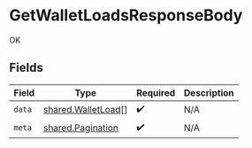 # GetWalletLoadsResponseBody

OK


## Fields

| Field                                                           | Type                                                            | Required                                                        | Description                                                     |
| --------------------------------------------------------------- | --------------------------------------------------------------- | --------------------------------------------------------------- | --------------------------------------------------------------- |
| `data`                                                          | [shared.WalletLoad](../../../sdk/models/shared/walletload.md)[] | :heavy_check_mark:                                              | N/A                                                             |
| `meta`                                                          | [shared.Pagination](../../../sdk/models/shared/pagination.md)   | :heavy_check_mark:                                              | N/A                                                             |